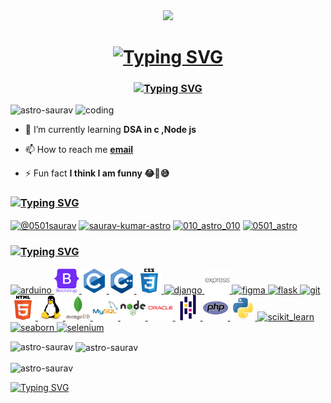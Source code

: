 <div align="center">
    <img height="150" src="https://media4.giphy.com/media/RbDKaczqWovIugyJmW/giphy.gif?cid=6c09b952si8d5ifypco8njtosf2sarpv98d04xjfm2mdtxz4&ep=v1_gifs_search&rid=giphy.gif&ct=g" />
</div>

<h1 align="center"> <a href="https://git.io/typing-svg"><img src="https://readme-typing-svg.demolab.com?font=Fira+Code&duration=4000&pause=&random=false&width=200&height=60&lines=Hi+%F0%9F%91%8B;I'm+Saurav+Kumar" alt="Typing SVG" /></a></h1>

<h3 align="center"> <a href="https://git.io/typing-svg"><img src="https://readme-typing-svg.demolab.com?font=Fira+Code&duration=4000&pause=&random=false&width=500&height=60&lines=A+passionate++developer+from+India" alt="Typing SVG" /></a></a></h3>

<img align="right" alt="coding" width="400" src="https://imgs.search.brave.com/TqGOkEdROQgNx0Fcudi0IfCIJYMni8-DXMWRTn9_g4g/rs:fit:860:0:0/g:ce/aHR0cHM6Ly9tZWRp/YTAuZ2lwaHkuY29t/L21lZGlhL2ZHMDAw/QVZDSU85OFkvMjAw/LmdpZj9jaWQ9Nzkw/Yjc2MTFjbnRoajln/Z2h4b3FnNTRtM3Fl/MDhrYjQ4NXVwd2dp/NnF3YzA5bGNsJmVw/PXYxX2dpZnNfc2Vh/cmNoJnJpZD0yMDAu/Z2lmJmN0PWc.gif">
<p align="left"> <img src="https://komarev.com/ghpvc/?username=astro-saurav&label=Profile%20views&color=0e75b6&style=flat" alt="astro-saurav" /> </p>

- 🌱 I’m currently learning **DSA in c ,Node js**

- 📫 How to reach me **[email](mailto:0501saurav@gmail.com)**

- ⚡ Fun fact **I think I am funny 😂🤣😅**

<h3 align="left"> <a href="https://git.io/typing-svg"><img src="https://readme-typing-svg.demolab.com?font=Fira+Code&duration=4000&pause=&random=false&width=300&height=60&lines=Connect+with+me%3A" alt="Typing SVG" /></a> </h3>
<p align="left">
<a href="https://twitter.com/@0501saurav" target="blank"><img align="center" src="https://raw.githubusercontent.com/rahuldkjain/github-profile-readme-generator/master/src/images/icons/Social/twitter.svg" alt="@0501saurav" height="30" width="40" /></a>
<a href="https://linkedin.com/in/saurav-kumar-astro" target="blank"><img align="center" src="https://raw.githubusercontent.com/rahuldkjain/github-profile-readme-generator/master/src/images/icons/Social/linked-in-alt.svg" alt="saurav-kumar-astro" height="30" width="40" /></a>
<a href="https://instagram.com/010_astro_010" target="blank"><img align="center" src="https://raw.githubusercontent.com/rahuldkjain/github-profile-readme-generator/master/src/images/icons/Social/instagram.svg" alt="010_astro_010" height="30" width="40" /></a>
<a href="https://www.leetcode.com/0501_astro" target="blank"><img align="center" src="https://raw.githubusercontent.com/rahuldkjain/github-profile-readme-generator/master/src/images/icons/Social/leet-code.svg" alt="0501_astro" height="30" width="40" /></a>
</p>

<h3 align="left"><a href="https://git.io/typing-svg"><img src="https://readme-typing-svg.demolab.com?font=Fira+Code&duration=4000&pause=&random=false&width=300&height=60&lines=Languages+and+Tools%3A" alt="Typing SVG" /></a> </h3>

<p align="left"> <a href="https://www.arduino.cc/" target="_blank" rel="noreferrer"> <img src="https://cdn.worldvectorlogo.com/logos/arduino-1.svg" alt="arduino" width="40" height="40"/> </a> <a href="https://getbootstrap.com" target="_blank" rel="noreferrer"> <img src="https://raw.githubusercontent.com/devicons/devicon/master/icons/bootstrap/bootstrap-plain-wordmark.svg" alt="bootstrap" width="40" height="40"/> </a> <a href="https://www.cprogramming.com/" target="_blank" rel="noreferrer"> <img src="https://raw.githubusercontent.com/devicons/devicon/master/icons/c/c-original.svg" alt="c" width="40" height="40"/> </a> <a href="https://www.w3schools.com/cpp/" target="_blank" rel="noreferrer"> <img src="https://raw.githubusercontent.com/devicons/devicon/master/icons/cplusplus/cplusplus-original.svg" alt="cplusplus" width="40" height="40"/> </a> <a href="https://www.w3schools.com/css/" target="_blank" rel="noreferrer"> <img src="https://raw.githubusercontent.com/devicons/devicon/master/icons/css3/css3-original-wordmark.svg" alt="css3" width="40" height="40"/> </a> <a href="https://www.djangoproject.com/" target="_blank" rel="noreferrer"> <img src="https://cdn.worldvectorlogo.com/logos/django.svg" alt="django" width="40" height="40"/> </a> <a href="https://expressjs.com" target="_blank" rel="noreferrer"> <img src="https://raw.githubusercontent.com/devicons/devicon/master/icons/express/express-original-wordmark.svg" alt="express" width="40" height="40"/> </a> <a href="https://www.figma.com/" target="_blank" rel="noreferrer"> <img src="https://www.vectorlogo.zone/logos/figma/figma-icon.svg" alt="figma" width="40" height="40"/> </a> <a href="https://flask.palletsprojects.com/" target="_blank" rel="noreferrer"> <img src="https://www.vectorlogo.zone/logos/pocoo_flask/pocoo_flask-icon.svg" alt="flask" width="40" height="40"/> </a> <a href="https://git-scm.com/" target="_blank" rel="noreferrer"> <img src="https://www.vectorlogo.zone/logos/git-scm/git-scm-icon.svg" alt="git" width="40" height="40"/> </a> <a href="https://www.w3.org/html/" target="_blank" rel="noreferrer"> <img src="https://raw.githubusercontent.com/devicons/devicon/master/icons/html5/html5-original-wordmark.svg" alt="html5" width="40" height="40"/> </a> <a href="https://www.linux.org/" target="_blank" rel="noreferrer"> <img src="https://raw.githubusercontent.com/devicons/devicon/master/icons/linux/linux-original.svg" alt="linux" width="40" height="40"/> </a> <a href="https://www.mongodb.com/" target="_blank" rel="noreferrer"> <img src="https://raw.githubusercontent.com/devicons/devicon/master/icons/mongodb/mongodb-original-wordmark.svg" alt="mongodb" width="40" height="40"/> </a> <a href="https://www.mysql.com/" target="_blank" rel="noreferrer"> <img src="https://raw.githubusercontent.com/devicons/devicon/master/icons/mysql/mysql-original-wordmark.svg" alt="mysql" width="40" height="40"/> </a> <a href="https://nodejs.org" target="_blank" rel="noreferrer"> <img src="https://raw.githubusercontent.com/devicons/devicon/master/icons/nodejs/nodejs-original-wordmark.svg" alt="nodejs" width="40" height="40"/> </a> <a href="https://www.oracle.com/" target="_blank" rel="noreferrer"> <img src="https://raw.githubusercontent.com/devicons/devicon/master/icons/oracle/oracle-original.svg" alt="oracle" width="40" height="40"/> </a> <a href="https://pandas.pydata.org/" target="_blank" rel="noreferrer"> <img src="https://raw.githubusercontent.com/devicons/devicon/2ae2a900d2f041da66e950e4d48052658d850630/icons/pandas/pandas-original.svg" alt="pandas" width="40" height="40"/> </a> <a href="https://www.php.net" target="_blank" rel="noreferrer"> <img src="https://raw.githubusercontent.com/devicons/devicon/master/icons/php/php-original.svg" alt="php" width="40" height="40"/> </a> <a href="https://www.python.org" target="_blank" rel="noreferrer"> <img src="https://raw.githubusercontent.com/devicons/devicon/master/icons/python/python-original.svg" alt="python" width="40" height="40"/> </a> <a href="https://scikit-learn.org/" target="_blank" rel="noreferrer"> <img src="https://upload.wikimedia.org/wikipedia/commons/0/05/Scikit_learn_logo_small.svg" alt="scikit_learn" width="40" height="40"/> </a> <a href="https://seaborn.pydata.org/" target="_blank" rel="noreferrer"> <img src="https://seaborn.pydata.org/_images/logo-mark-lightbg.svg" alt="seaborn" width="40" height="40"/> </a> <a href="https://www.selenium.dev" target="_blank" rel="noreferrer"> <img src="https://raw.githubusercontent.com/detain/svg-logos/780f25886640cef088af994181646db2f6b1a3f8/svg/selenium-logo.svg" alt="selenium" width="40" height="40"/> </a> </p>

<p><img align="left" src="https://github-readme-stats.vercel.app/api/top-langs?username=astro-saurav&show_icons=true&locale=en&layout=compact" alt="astro-saurav" /></p>

<p>&nbsp;<img align="center" src="https://github-readme-stats.vercel.app/api?username=astro-saurav&show_icons=true&locale=en" alt="astro-saurav" /></p>

<p><img align="center" src="https://github-readme-streak-stats.herokuapp.com/?user=astro-saurav&" alt="astro-saurav" /></p>

<p><img align="center"/><a href="https://git.io/typing-svg"><img src="https://readme-typing-svg.demolab.com?font=Fira+Code&duration=4000&pause=&random=false&width=300&height=60&lines=Contributions+" alt="Typing SVG" /> </a></p>

